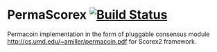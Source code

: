PermaScorex [![Build Status](http://23.94.190.226:8080/buildStatus/icon?job=scorex2/perma)](http://23.94.190.226:8080/job/scorex2/job/perma)
====================================================================================================================================================

Permacoin implementation in the form of pluggable consensus module http://cs.umd.edu/~amiller/permacoin.pdf for Scorex2 framework.